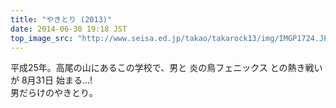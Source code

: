 ```yaml
---
title: "やきとり (2013)"
date: 2014-06-30 19:18 JST
top_image_src: "http://www.seisa.ed.jp/takao/takarock13/img/IMGP1724.JPG"
---
```

平成25年。高尾の山にあるこの学校で、男と 炎の鳥フェニックス との熱き戦いが 8月31日 始まる...!  
男だらけのやきとり。